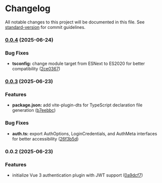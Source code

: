 # Changelog

All notable changes to this project will be documented in this file. See [standard-version](https://github.com/conventional-changelog/standard-version) for commit guidelines.

### [0.0.4](https://github.com/le-pepe/vue3-auth/compare/v0.0.3...v0.0.4) (2025-06-24)


### Bug Fixes

* **tsconfig:** change module target from ESNext to ES2020 for better compatibility ([2ce0367](https://github.com/le-pepe/vue3-auth/commit/2ce03679a75079fec496747f1b245c1674cbe610))

### [0.0.3](https://github.com/le-pepe/vue3-auth/compare/v0.0.2...v0.0.3) (2025-06-23)


### Features

* **package.json:** add vite-plugin-dts for TypeScript declaration file generation ([b7eebbc](https://github.com/le-pepe/vue3-auth/commit/b7eebbc3e8fc05d0d0e162e5832fcf00bcdd7f41))


### Bug Fixes

* **auth.ts:** export AuthOptions, LoginCredentials, and AuthMeta interfaces for better accessibility ([26f3b5d](https://github.com/le-pepe/vue3-auth/commit/26f3b5dd7bba215ffb486a3541d37a991c07ba40))

### 0.0.2 (2025-06-23)


### Features

* initialize Vue 3 authentication plugin with JWT support ([0a9dcf7](https://github.com/le-pepe/vue3-auth/commit/0a9dcf71db40ef97a964c70999ddd65062defc3f))
